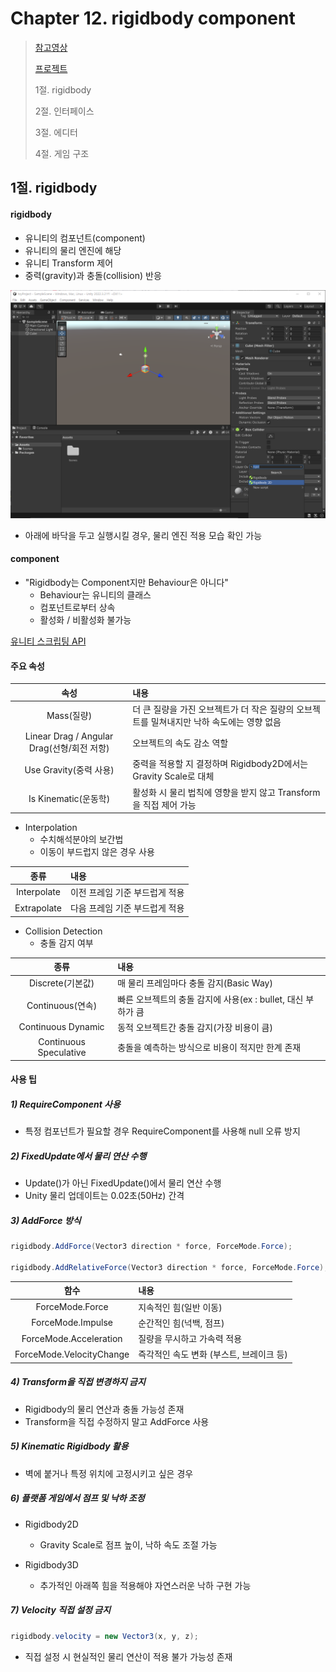 # Chapter 12. rigidbody component

> [참고영상](https://www.youtube.com/watch?v=Y3xkgpCukow)
>
> [프로젝트](https://github.com/BangYunseo/)
> 
> 1절. rigidbody
>
> 2절. 인터페이스
>
> 3절. 에디터
>
> 4절. 게임 구조



## 1절. rigidbody

#### rigidbody

- 유니티의 컴포넌트(component)
- 유니티의 물리 엔진에 해당
- 유니티 Transform 제어 
- 중력(gravity)과 충돌(collision) 반응

![ch12-01-interface](https://github.com/BangYunseo/TIL/blob/main/GameEngine/Unity/Image/ch12/ch12-01-interface.PNG)

- 아래에 바닥을 두고 실행시킬 경우, 물리 엔진 적용 모습 확인 가능

#### component
- "Rigidbody는 Component지만 Behaviour은 아니다"
    - Behaviour는 유니티의 클래스
    - 컴포넌트로부터 상속
    - 활성화 / 비활성화 불가능

[유니티 스크립팅 API](https://coderzero.tistory.com/entry/%EC%9C%A0%EB%8B%88%ED%8B%B0-%EC%8A%A4%ED%81%AC%EB%A6%BD%ED%8C%85-API-%EA%B8%B0%EB%B3%B8Object-Component-Behaviour-MonoBehaviour)


#### 주요 속성

|속성|내용|
|:---:|:---|
|Mass(질량)|더 큰 질량을 가진 오브젝트가 더 작은 질량의 오브젝트를 밀쳐내지만 낙하 속도에는 영향 없음|
|Linear Drag / Angular Drag(선형/회전 저항)| 오브젝트의 속도 감소 역할|
|Use Gravity(중력 사용)|중력을 적용할 지 결정하며 Rigidbody2D에서는 Gravity Scale로 대체|
|Is Kinematic(운동학)|활성화 시 물리 법칙에 영향을 받지 않고 Transform을 직접 제어 가능|

- Interpolation
    - 수치해석분야의 보간법
    - 이동이 부드럽지 않은 경우 사용

|종류|내용|
|:--:|:--|
|Interpolate|이전 프레임 기준 부드럽게 적용|
|Extrapolate|다음 프레임 기준 부드럽게 적용|


- Collision Detection
    - 충돌 감지 여부 

|종류|내용|
|:--:|:--|
|Discrete(기본값)|매 물리 프레임마다 충돌 감지(Basic Way)|
|Continuous(연속)|빠른 오브젝트의 충돌 감지에 사용(ex : bullet, 대신 부하가 큼|
|Continuous Dynamic|동적 오브젝트간 충돌 감지(가장 비용이 큼)|
|Continuous Speculative|충돌을 예측하는 방식으로 비용이 적지만 한계 존재|



#### 사용 팁

##### 1) RequireComponent 사용

- 특정 컴포넌트가 필요할 경우 RequireComponent를 사용해 null 오류 방지

##### 2) FixedUpdate에서 물리 연산 수행

- Update()가 아닌 FixedUpdate()에서 물리 연산 수행
- Unity 물리 업데이트는 0.02초(50Hz) 간격

##### 3) AddForce 방식

```C#
rigidbody.AddForce(Vector3 direction * force, ForceMode.Force);

rigidbody.AddRelativeForce(Vector3 direction * force, ForceMode.Force);
```

|함수|내용|
|:--:|:--|
|ForceMode.Force|지속적인 힘(일반 이동)|
|ForceMode.Impulse|순간적인 힘(넉백, 점프)|
|ForceMode.Acceleration|질량을 무시하고 가속력 적용|
|ForceMode.VelocityChange|즉각적인 속도 변화 (부스트, 브레이크 등)|


##### 4) Transform을 직접 변경하지 금지

- Rigidbody의 물리 연산과 충돌 가능성 존재
- Transform을 직접 수정하지 말고 AddForce 사용


##### 5) Kinematic Rigidbody 활용

- 벽에 붙거나 특정 위치에 고정시키고 싶은 경우


##### 6) 플랫폼 게임에서 점프 및 낙하 조정

- Rigidbody2D
    - Gravity Scale로 점프 높이, 낙하 속도 조절 가능

- Rigidbody3D
    - 추가적인 아래쪽 힘을 적용해야 자연스러운 낙하 구현 가능



##### 7) Velocity 직접 설정 금지

```C#
rigidbody.velocity = new Vector3(x, y, z);
```

- 직접 설정 시 현실적인 물리 연산이 적용 불가 가능성 존재


